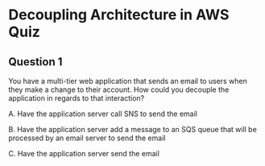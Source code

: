 # Decoupling Architecture in AWS Quiz

## Question 1

You have a multi-tier web application that sends an email to users when they make a change to their account. How could you decouple the application in regards to that interaction?

A. Have the application server call SNS to send the email

B. Have the application server add a message to an SQS queue that will be processed by an email server to send the email

C. Have the application server send the email
